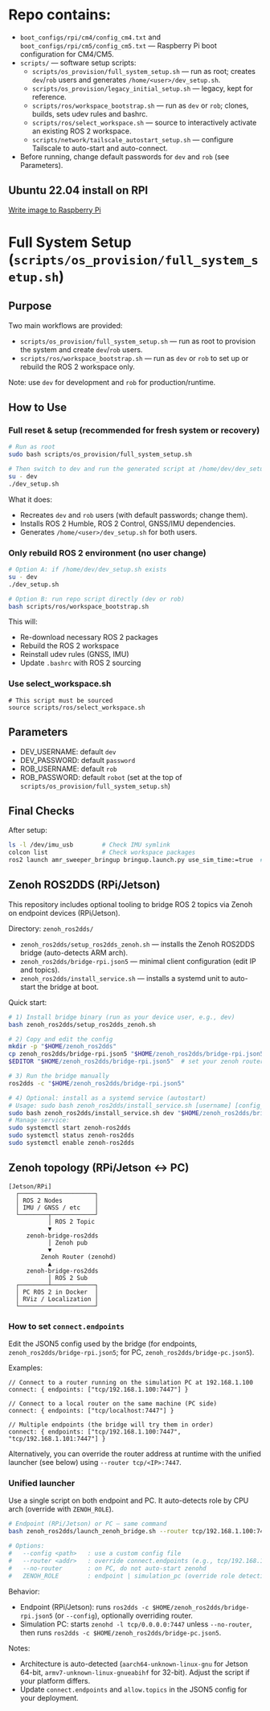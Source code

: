 # Repo contains:
- `boot_configs/rpi/cm4/config_cm4.txt` and `boot_configs/rpi/cm5/config_cm5.txt` — Raspberry Pi boot configuration for CM4/CM5.
- `scripts/` — software setup scripts:
  - `scripts/os_provision/full_system_setup.sh` — run as root; creates `dev`/`rob` users and generates `/home/<user>/dev_setup.sh`.
  - `scripts/os_provision/legacy_initial_setup.sh` — legacy, kept for reference.
  - `scripts/ros/workspace_bootstrap.sh` — run as `dev` or `rob`; clones, builds, sets udev rules and bashrc.
  - `scripts/ros/select_workspace.sh` — source to interactively activate an existing ROS 2 workspace.
  - `scripts/network/tailscale_autostart_setup.sh` — configure Tailscale to auto-start and auto-connect.
- Before running, change default passwords for `dev` and `rob` (see Parameters).

## Ubuntu 22.04 install on RPI
[Write image to Raspberry Pi](https://orobotics.sharepoint.com/:w:/s/AMRSweeper/EYyAcXdbdvBDn3S_FSLEkB8BfrLMU5o2DUBJO345Z8hJNw?e=cCnbcv)

# Full System Setup (`scripts/os_provision/full_system_setup.sh`)

## Purpose

Two main workflows are provided:
- `scripts/os_provision/full_system_setup.sh` — run as root to provision the system and create `dev`/`rob` users.
- `scripts/ros/workspace_bootstrap.sh` — run as `dev` or `rob` to set up or rebuild the ROS 2 workspace only.

Note: use `dev` for development and `rob` for production/runtime.

## How to Use

### Full reset & setup (recommended for fresh system or recovery)

```bash
# Run as root
sudo bash scripts/os_provision/full_system_setup.sh

# Then switch to dev and run the generated script at /home/dev/dev_setup.sh
su - dev
./dev_setup.sh
```

What it does:
- Recreates `dev` and `rob` users (with default passwords; change them).
- Installs ROS 2 Humble, ROS 2 Control, GNSS/IMU dependencies.
- Generates `/home/<user>/dev_setup.sh` for both users.

### Only rebuild ROS 2 environment (no user change)

```bash
# Option A: if /home/dev/dev_setup.sh exists
su - dev
./dev_setup.sh

# Option B: run repo script directly (dev or rob)
bash scripts/ros/workspace_bootstrap.sh
```

This will:
- Re-download necessary ROS 2 packages
- Rebuild the ROS 2 workspace
- Reinstall udev rules (GNSS, IMU)
- Update `.bashrc` with ROS 2 sourcing

### Use select_workspace.sh

```
# This script must be sourced
source scripts/ros/select_workspace.sh
```

## Parameters

- DEV_USERNAME: default `dev`
- DEV_PASSWORD: default `password`
- ROB_USERNAME: default `rob`
- ROB_PASSWORD: default `robot`
(set at the top of `scripts/os_provision/full_system_setup.sh`)

## Final Checks

After setup:

```bash
ls -l /dev/imu_usb        # Check IMU symlink
colcon list               # Check workspace packages
ros2 launch amr_sweeper_bringup bringup.launch.py use_sim_time:=true  # Launch simulation
```

## Zenoh ROS2DDS (RPi/Jetson)

This repository includes optional tooling to bridge ROS 2 topics via Zenoh on endpoint devices (RPi/Jetson).

Directory: `zenoh_ros2dds/`

- `zenoh_ros2dds/setup_ros2dds_zenoh.sh` — installs the Zenoh ROS2DDS bridge (auto-detects ARM arch).
- `zenoh_ros2dds/bridge-rpi.json5` — minimal client configuration (edit IP and topics).
- `zenoh_ros2dds/install_service.sh` — installs a systemd unit to auto-start the bridge at boot.

Quick start:

```bash
# 1) Install bridge binary (run as your device user, e.g., dev)
bash zenoh_ros2dds/setup_ros2dds_zenoh.sh

# 2) Copy and edit the config
mkdir -p "$HOME/zenoh_ros2dds"
cp zenoh_ros2dds/bridge-rpi.json5 "$HOME/zenoh_ros2dds/bridge-rpi.json5"
$EDITOR "$HOME/zenoh_ros2dds/bridge-rpi.json5"  # set your zenoh router IP and topics

# 3) Run the bridge manually
ros2dds -c "$HOME/zenoh_ros2dds/bridge-rpi.json5"

# 4) Optional: install as a systemd service (autostart)
# Usage: sudo bash zenoh_ros2dds/install_service.sh [username] [config_path]
sudo bash zenoh_ros2dds/install_service.sh dev "$HOME/zenoh_ros2dds/bridge-rpi.json5"
# Manage service:
sudo systemctl start zenoh-ros2dds
sudo systemctl status zenoh-ros2dds
sudo systemctl enable zenoh-ros2dds
```

## Zenoh topology (RPi/Jetson ↔ PC)

```
[Jetson/RPi]
  ┌─────────────────────┐
  │ ROS 2 Nodes         │
  │ IMU / GNSS / etc    │
  └────────┬────────────┘
           │ ROS 2 Topic
           ▼
     zenoh-bridge-ros2dds
           │ Zenoh pub
           ▼
         Zenoh Router (zenohd)
           ▲
     zenoh-bridge-ros2dds
           │ ROS 2 Sub
  ┌────────┴────────────┐
  │ PC ROS 2 in Docker  │
  │ RViz / Localization │
  └─────────────────────┘
```

### How to set `connect.endpoints`

Edit the JSON5 config used by the bridge (for endpoints, `zenoh_ros2dds/bridge-rpi.json5`; for PC, `zenoh_ros2dds/bridge-pc.json5`).

Examples:

```json5
// Connect to a router running on the simulation PC at 192.168.1.100
connect: { endpoints: ["tcp/192.168.1.100:7447"] }

// Connect to a local router on the same machine (PC side)
connect: { endpoints: ["tcp/localhost:7447"] }

// Multiple endpoints (the bridge will try them in order)
connect: { endpoints: ["tcp/192.168.1.100:7447", "tcp/192.168.1.101:7447"] }
```

Alternatively, you can override the router address at runtime with the unified launcher (see below) using `--router tcp/<IP>:7447`.

### Unified launcher

Use a single script on both endpoint and PC. It auto-detects role by CPU arch (override with `ZENOH_ROLE`).

```bash
# Endpoint (RPi/Jetson) or PC — same command
bash zenoh_ros2dds/launch_zenoh_bridge.sh --router tcp/192.168.1.100:7447

# Options:
#   --config <path>   : use a custom config file
#   --router <addr>   : override connect.endpoints (e.g., tcp/192.168.1.100:7447)
#   --no-router       : on PC, do not auto-start zenohd
#   ZENOH_ROLE        : endpoint | simulation_pc (override role detection)
```

Behavior:

- Endpoint (RPi/Jetson): runs `ros2dds -c $HOME/zenoh_ros2dds/bridge-rpi.json5` (or `--config`), optionally overriding router.
- Simulation PC: starts `zenohd -l tcp/0.0.0.0:7447` unless `--no-router`, then runs `ros2dds -c $HOME/zenoh_ros2dds/bridge-pc.json5`.

Notes:

- Architecture is auto-detected (`aarch64-unknown-linux-gnu` for Jetson 64-bit,
  `armv7-unknown-linux-gnueabihf` for 32-bit). Adjust the script if your platform differs.
- Update `connect.endpoints` and `allow.topics` in the JSON5 config for your deployment.
